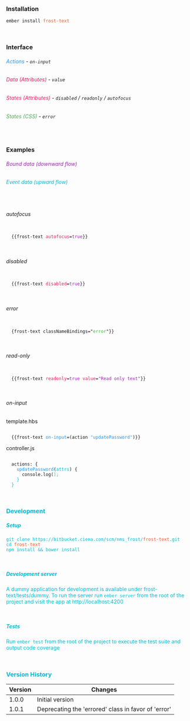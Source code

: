 ### Installation
<pre><code>ember install <font color='#FF5722'>frost-text</font></code></pre>

<br>

### Interface
###### <font color='#2196f3'>Actions</font> - `on-input`
###### <font color='#E91E63'>Data (Attributes)</font> - `value`
###### <font color='#E91E63'>States (Attributes)</font> - `disabled` / `readonly` / `autofocus`
###### <font color='#4CAF50'>States (CSS)</font> - `error`

<br>

### Examples
###### <font color='#9C27B0'>Bound data (downward flow)</font>
###### <font color='#00BCD4'>Event data (upward flow)</font>

<br>

###### autofocus
<pre><code>
  {{frost-text <font color='#E91E63'>autofocus</font>=<font color='#9C27B0'>true</font>}}
</code></pre>

<br>

###### disabled
<pre><code>
  {{frost-text <font color='#E91E63'>disabled</font>=<font color='#9C27B0'>true</font>}}
</code></pre>

<br>

###### error
<pre><code>
  {frost-text classNameBindings="<font color='#4CAF50'>error</font>"}}
</code></pre>

<br>

###### read-only
<pre><code>
  {{frost-text <font color='#E91E63'>readonly</font>=<font color='#9C27B0'>true</font> <font color='#E91E63'>value</font>=<font color='#9C27B0'>"Read only text"</font>}}
</code></pre>

<br>

###### on-input
template.hbs
<pre><code>
  {{frost-text <font color='#2196f3'>on-input</font>=(action <font color='#2196f3'>"updatePassword"</font>)}}
</code></pre>

controller.js
<pre><code>
  actions: {
    <font color='#2196f3'>updatePassword</font>(<font color='#00BCD4'>attrs</font>) {
      console.log(<font color='#00BCD4'attrs.value</font>);
    }
  }
</code></pre>


<br>

### Development

##### Setup
<pre><code>git clone https://bitbucket.ciena.com/scm/nms_frost/<font color='#FF5722'>frost-text</font>.git
cd <font color='#FF5722'>frost-text</font>
npm install && bower install
</code></pre>

<br>

##### Development server
A dummy application for development is available under frost-text/tests/dummy.
To run the server run `ember server` from the root of the project and visit the app at http://localhost:4200

<br>

##### Tests
Run `ember test` from the root of the project to execute the test suite and output code coverage

<br>

### Version History

|Version   |Changes                                        |
|----------|-----------------------------------------------|
|1.0.0 |Initial version |
|1.0.1 |Deprecating the 'errored' class in favor of 'error' |   
